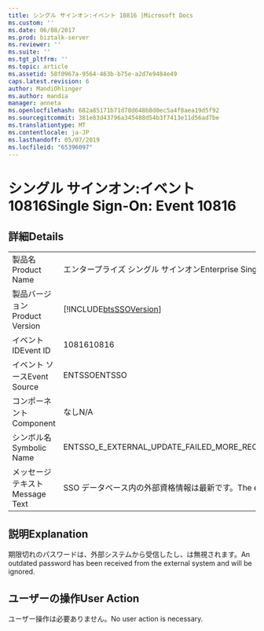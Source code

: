 ```yaml
---
title: シングル サインオン:イベント 10816 |Microsoft Docs
ms.custom: ''
ms.date: 06/08/2017
ms.prod: biztalk-server
ms.reviewer: ''
ms.suite: ''
ms.tgt_pltfrm: ''
ms.topic: article
ms.assetid: 58f0967a-9564-463b-b75e-a2d7e9484e49
caps.latest.revision: 6
author: MandiOhlinger
ms.author: mandia
manager: anneta
ms.openlocfilehash: 682a85171b71d78d648b8d0ec5a4f8aea19d5f92
ms.sourcegitcommit: 381e83d43796a345488d54b3f7413e11d56ad7be
ms.translationtype: MT
ms.contentlocale: ja-JP
ms.lasthandoff: 05/07/2019
ms.locfileid: "65396097"
---
```

# <a name="single-sign-on-event-10816"></a><span data-ttu-id="85bbb-102">シングル サインオン:イベント 10816</span><span class="sxs-lookup"><span data-stu-id="85bbb-102">Single Sign-On: Event 10816</span></span>
## <a name="details"></a><span data-ttu-id="85bbb-103">詳細</span><span class="sxs-lookup"><span data-stu-id="85bbb-103">Details</span></span>  
  
|                 |                                                               |
|-----------------|---------------------------------------------------------------|
|  <span data-ttu-id="85bbb-104">製品名</span><span class="sxs-lookup"><span data-stu-id="85bbb-104">Product Name</span></span>   |                   <span data-ttu-id="85bbb-105">エンタープライズ シングル サインオン</span><span class="sxs-lookup"><span data-stu-id="85bbb-105">Enterprise Single Sign-On</span></span>                   |
| <span data-ttu-id="85bbb-106">製品バージョン</span><span class="sxs-lookup"><span data-stu-id="85bbb-106">Product Version</span></span> |  [!INCLUDE[btsSSOVersion](../includes/btsssoversion-md.md)]   |
|    <span data-ttu-id="85bbb-107">イベント ID</span><span class="sxs-lookup"><span data-stu-id="85bbb-107">Event ID</span></span>     |                             <span data-ttu-id="85bbb-108">10816</span><span class="sxs-lookup"><span data-stu-id="85bbb-108">10816</span></span>                             |
|  <span data-ttu-id="85bbb-109">イベント ソース</span><span class="sxs-lookup"><span data-stu-id="85bbb-109">Event Source</span></span>   |                            <span data-ttu-id="85bbb-110">ENTSSO</span><span class="sxs-lookup"><span data-stu-id="85bbb-110">ENTSSO</span></span>                             |
|    <span data-ttu-id="85bbb-111">コンポーネント</span><span class="sxs-lookup"><span data-stu-id="85bbb-111">Component</span></span>    |                              <span data-ttu-id="85bbb-112">なし</span><span class="sxs-lookup"><span data-stu-id="85bbb-112">N/A</span></span>                              |
|  <span data-ttu-id="85bbb-113">シンボル名</span><span class="sxs-lookup"><span data-stu-id="85bbb-113">Symbolic Name</span></span>  |          <span data-ttu-id="85bbb-114">ENTSSO_E_EXTERNAL_UPDATE_FAILED_MORE_RECENT</span><span class="sxs-lookup"><span data-stu-id="85bbb-114">ENTSSO_E_EXTERNAL_UPDATE_FAILED_MORE_RECENT</span></span>          |
|  <span data-ttu-id="85bbb-115">メッセージ テキスト</span><span class="sxs-lookup"><span data-stu-id="85bbb-115">Message Text</span></span>   | <span data-ttu-id="85bbb-116">SSO データベース内の外部資格情報は最新です。</span><span class="sxs-lookup"><span data-stu-id="85bbb-116">The external credentials in the SSO database are more recent.</span></span> |
  
## <a name="explanation"></a><span data-ttu-id="85bbb-117">説明</span><span class="sxs-lookup"><span data-stu-id="85bbb-117">Explanation</span></span>  
 <span data-ttu-id="85bbb-118">期限切れのパスワードは、外部システムから受信したし、は無視されます。</span><span class="sxs-lookup"><span data-stu-id="85bbb-118">An outdated password has been received from the external system and will be ignored.</span></span>  
  
## <a name="user-action"></a><span data-ttu-id="85bbb-119">ユーザーの操作</span><span class="sxs-lookup"><span data-stu-id="85bbb-119">User Action</span></span>  
 <span data-ttu-id="85bbb-120">ユーザー操作は必要ありません。</span><span class="sxs-lookup"><span data-stu-id="85bbb-120">No user action is necessary.</span></span>